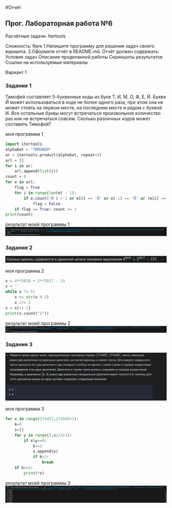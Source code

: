 #Отчёт
## Прог. Лабораторная работа №6
Расчётные задачи. Itertools

Сложность:
Rare
1.Напишите программу для решения задач своего варианта.
2.Оформите отчёт в README.md. Отчёт должен содержать:
Условия задач
Описание проделанной работы
Скриншоты результатов
Ссылки на используемые материалы

Вариант 1
### Задание 1 
Тимофей составляет 5-буквенные коды из букв Т, И, М, О, Ф, Е, Й. Буква Й может использоваться в коде не более одного раза, при этом она не может стоять на первом месте, на последнем месте и рядом с буквой И. Все остальные буквы могут встречаться произвольное количество раз или не встречаться совсем. Сколько различных кодов может составить Тимофей?

 моя программа 1
```python
import itertools
alphabet = "ТИМОФЕЙ"
ar = itertools.product(alphabet, repeat=5) 
arl = []
for i in ar:
    arl.append(list(i))
count = 0
for e in arl:
    flag = True
    for i in range(len(e) - 1):
        if e.count('Й') > 1 or e[0] == 'Й' or e[-1] == 'Й' or (e[i] == 'Й' and e[i + 1] == 'И') or (e[i + 1] == 'Й' and e[i] == 'И'):
            flag = False
    if flag == True: count += 1
print(count)
```
результат моей программы 1
![Alt text](image.png)

### Задание 2
![Alt text](image-1.png)

  моя программа 2
```python
x = 4**2020 + 2**2017 - 15
s = ''
while x != 0: 
    s += str(x % 2)
    x //= 2
s = s[::-1]
print(s.count("1"))
```
результат моей программы 2
![Alt text](image-3.png)
### Задание 3 
![Alt text](image-2.png)

 моя программа 3
```python
for x in range(174457,174505+1):
    k=0
    s=[]
    for y in range(2,x//2+1):
        if x%y==0:
            k+=1
            s.append(y)
            if k>2:
                break
    if k==2:
        print(*s)
```
результат моей программы 3
![Alt text](image-4.png)
